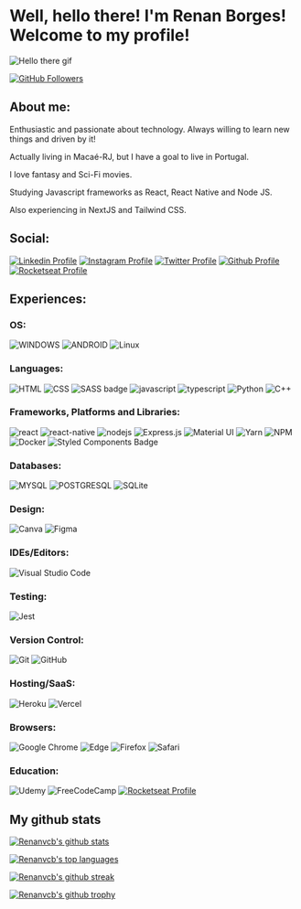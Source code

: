 # Well, hello there! I'm Renan Borges! Welcome to my profile!

![Hello there gif](https://media.giphy.com/media/Nx0rz3jtxtEre/giphy.gif)

<!-- Dev @WALO DTP -->
[![GitHub Followers](https://img.shields.io/github/followers/renanvcb?style=flat&labelColor=0D0D0D&logo=Github&Color=white)](https://github.com/renanvcb?tab=followers)

## About me:

Enthusiastic and passionate about technology. Always willing to learn new things and driven by it!

Actually living in Macaé-RJ, but I have a goal to live in Portugal.

I love fantasy and Sci-Fi movies.

Studying Javascript frameworks as React, React Native and Node JS.

Also experiencing in NextJS and Tailwind CSS.

## Social:

[![Linkedin Profile](https://img.shields.io/badge/Renan%20Borges-0077B5?style=for-the-badge&logo=linkedin&logoColor=white)](https://www.linkedin.com/in/renanvcb/)
[![Instagram Profile](https://img.shields.io/badge/Instagram-E4405F?style=for-the-badge&logo=instagram&logoColor=white)](https://www.instagram.com/renanvcb)
[![Twitter Profile](https://img.shields.io/badge/Renan%20Borges-0077B5?style=for-the-badge&logo=twitter&logoColor=white)](https://www.twitter.com/renanvcb/)
[![Github Profile](https://img.shields.io/badge/GitHub-100000?style=for-the-badge&logo=github&logoColor=white)](https://github.com/renanvcb)
[![Rocketseat Profile](https://img.shields.io/badge/%F0%9F%9A%80-Rocketseat-blueviolet?style=for-the-badge)](https://app.rocketseat.com.br/me/renan-borges-1566775516)

## Experiences:

### OS:
![WINDOWS](https://img.shields.io/badge/Windows-0078D6?style=for-the-badge&logo=windows&logoColor=white)
![ANDROID](https://img.shields.io/badge/Android-3DDC84?style=for-the-badge&logo=android&logoColor=white)
![Linux](https://img.shields.io/badge/Linux-FCC624?style=for-the-badge&logo=linux&logoColor=black)

### Languages:
![HTML](https://img.shields.io/badge/HTML5-E34F26?style=for-the-badge&logo=html5&logoColor=white)
![CSS](https://img.shields.io/badge/CSS3-1572B6?style=for-the-badge&logo=css3&logoColor=white)
![SASS badge](https://img.shields.io/badge/Sass-CC6699?style=for-the-badge&logo=sass&logoColor=white)
![javascript](https://img.shields.io/badge/JavaScript-323330?style=for-the-badge&logo=javascript&logoColor=F7DF1E)
![typescript](https://img.shields.io/badge/TypeScript-007ACC?style=for-the-badge&logo=typescript&logoColor=white)
![Python](https://img.shields.io/badge/python-3670A0?style=for-the-badge&logo=python&logoColor=ffdd54)
![C++](https://img.shields.io/badge/c++-%2300599C.svg?style=for-the-badge&logo=c%2B%2B&logoColor=white)
<!--![image]({BadgeURLHere})-->

### Frameworks, Platforms and Libraries:
![react](https://img.shields.io/badge/React-20232A?style=for-the-badge&logo=react&logoColor=61DAFB)
![react-native](https://img.shields.io/badge/React_Native-20232A?style=for-the-badge&logo=react&logoColor=61DAFB)
![nodejs](https://img.shields.io/badge/Node.js-339933?style=for-the-badge&logo=nodedotjs&logoColor=white)
![Express.js](https://img.shields.io/badge/express.js-%23404d59.svg?style=for-the-badge&logo=express&logoColor=%2361DAFB)
![Material UI](https://img.shields.io/badge/materialui-%230081CB.svg?style=for-the-badge&logo=material-ui&logoColor=white)
![Yarn](https://img.shields.io/badge/yarn-%232C8EBB.svg?style=for-the-badge&logo=yarn&logoColor=white)
![NPM](https://img.shields.io/badge/NPM-%23000000.svg?style=for-the-badge&logo=npm&logoColor=white)
![Docker](https://img.shields.io/badge/docker-%230db7ed.svg?style=for-the-badge&logo=docker&logoColor=white)
![Styled Components Badge](https://img.shields.io/badge/styled--components-DB7093?style=for-the-badge&logo=styled-components&logoColor=white)

### Databases:
![MYSQL](https://img.shields.io/badge/MySQL-00000F?style=for-the-badge&logo=mysql&logoColor=white)
![POSTGRESQL](https://img.shields.io/badge/PostgreSQL-316192?style=for-the-badge&logo=postgresql&logoColor=white)
![SQLite](https://img.shields.io/badge/sqlite-%2307405e.svg?style=for-the-badge&logo=sqlite&logoColor=white)

### Design:
![Canva](https://img.shields.io/badge/Canva-%2300C4CC.svg?style=for-the-badge&logo=Canva&logoColor=white)
![Figma](https://img.shields.io/badge/figma-%23F24E1E.svg?style=for-the-badge&logo=figma&logoColor=white)

### IDEs/Editors:
![Visual Studio Code](https://img.shields.io/badge/Visual%20Studio%20Code-0078d7.svg?style=for-the-badge&logo=visual-studio-code&logoColor=white)

### Testing:
![Jest](https://img.shields.io/badge/-jest-%23C21325?style=for-the-badge&logo=jest&logoColor=white)

### Version Control:
![Git](https://img.shields.io/badge/git-%23F05033.svg?style=for-the-badge&logo=git&logoColor=white)
![GitHub](https://img.shields.io/badge/github-%23121011.svg?style=for-the-badge&logo=github&logoColor=white)

### Hosting/SaaS:
![Heroku](https://img.shields.io/badge/heroku-%23430098.svg?style=for-the-badge&logo=heroku&logoColor=white)
![Vercel](https://img.shields.io/badge/vercel-%23000000.svg?style=for-the-badge&logo=vercel&logoColor=white)

### Browsers:
![Google Chrome](https://img.shields.io/badge/Google%20Chrome-4285F4?style=for-the-badge&logo=GoogleChrome&logoColor=white)
![Edge](https://img.shields.io/badge/Edge-0078D7?style=for-the-badge&logo=Microsoft-edge&logoColor=white)
![Firefox](https://img.shields.io/badge/Firefox-FF7139?style=for-the-badge&logo=Firefox-Browser&logoColor=white)
![Safari](https://img.shields.io/badge/Safari-000000?style=for-the-badge&logo=Safari&logoColor=white)

### Education:
![Udemy](https://img.shields.io/badge/Udemy-A435F0?style=for-the-badge&logo=Udemy&logoColor=white)
![FreeCodeCamp](https://img.shields.io/badge/Freecodecamp-%23123.svg?&style=for-the-badge&logo=freecodecamp&logoColor=green)
[![Rocketseat Profile](https://img.shields.io/badge/%F0%9F%9A%80-Rocketseat-blueviolet?style=for-the-badge)](https://app.rocketseat.com.br/me/renan-borges-1566775516)

## My github stats

[![Renanvcb's github stats](https://github-readme-stats.vercel.app/api?username=renanvcb&theme=dracula&show_icons=true)](https://github.com/anuraghazra/github-readme-stats)

[![Renanvcb's top languages](https://github-readme-stats.vercel.app/api/top-langs/?username=renanvcb&theme=dracula)](https://github.com/anuraghazra/github-readme-stats)

[![Renanvcb's github streak](https://github-readme-streak-stats.herokuapp.com/?user=renanvcb&theme=dracula)](https://github.com/DenverCoder1/github-readme-streak-stats)

[![Renanvcb's github trophy](https://github-profile-trophy.vercel.app/?username=renanvcb&row=1&theme=dracula)](https://github.com/ryo-ma/github-profile-trophy)

<!--
**renanvcb/renanvcb** is a ✨ _special_ ✨ repository because its `README.md` (this file) appears on your GitHub profile.

Here are some ideas to get you started:

- 🔭 I’m currently working on ...
- 🌱 I’m currently learning ...
- 👯 I’m looking to collaborate on ...
- 🤔 I’m looking for help with ...
- 💬 Ask me about ...
- 📫 How to reach me: ...
- 😄 Pronouns: ...
- ⚡ Fun fact: ...
-->
